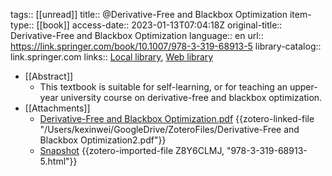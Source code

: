 tags:: [[unread]]
title:: @Derivative-Free and Blackbox Optimization
item-type:: [[book]]
access-date:: 2023-01-13T07:04:18Z
original-title:: Derivative-Free and Blackbox Optimization
language:: en
url:: https://link.springer.com/book/10.1007/978-3-319-68913-5
library-catalog:: link.springer.com
links:: [Local library](zotero://select/library/items/2F7SQVRN), [Web library](https://www.zotero.org/users/6786528/items/2F7SQVRN)

- [[Abstract]]
	- This textbook is suitable for self-learning, or for teaching an upper-year university course on derivative-free and blackbox optimization.
- [[Attachments]]
	- [Derivative-Free and Blackbox Optimization.pdf](zotero://select/library/items/UKG8MSG7) {{zotero-linked-file "/Users/kexinwei/GoogleDrive/ZoteroFiles/Derivative-Free and Blackbox Optimization2.pdf"}}
	- [Snapshot](https://link.springer.com/book/10.1007/978-3-319-68913-5) {{zotero-imported-file Z8Y6CLMJ, "978-3-319-68913-5.html"}}